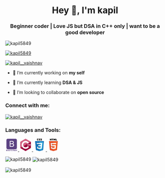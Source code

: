 <h1 align="center">Hey 👋, I'm kapil</h1>
<h3 align="center">Beginner coder | Love JS but DSA in C++ only | want to be a good developer</h3>

<p align="left"> <img src="https://komarev.com/ghpvc/?username=kapil5849&label=Profile%20views&color=0e75b6&style=flat" alt="kapil5849" /> </p>

<p align="left"> <a href="https://github.com/ryo-ma/github-profile-trophy"><img src="https://github-profile-trophy.vercel.app/?username=kapil5849" alt="kapil5849" /></a> </p>

<p align="left"> <a href="https://twitter.com/kapil__vaishnav" target="blank"><img src="https://img.shields.io/twitter/follow/kapil__vaishnav?logo=twitter&style=for-the-badge" alt="kapil__vaishnav" /></a> </p>

- 🔭 I’m currently working on **my self**

- 🌱 I’m currently learning **DSA & JS**

- 👯 I’m looking to collaborate on **open source**

<h3 align="left">Connect with me:</h3>
<p align="left">
<a href="https://twitter.com/kapil__vaishnav" target="blank"><img align="center" src="https://raw.githubusercontent.com/rahuldkjain/github-profile-readme-generator/master/src/images/icons/Social/twitter.svg" alt="kapil__vaishnav" height="30" width="40" /></a>

</p>

<h3 align="left">Languages and Tools:</h3>
<p align="left"> <a href="https://getbootstrap.com" target="_blank"> <img src="https://raw.githubusercontent.com/devicons/devicon/master/icons/bootstrap/bootstrap-plain-wordmark.svg" alt="bootstrap" width="40" height="40"/> </a> <a href="https://www.w3schools.com/cpp/" target="_blank"> <img src="https://raw.githubusercontent.com/devicons/devicon/master/icons/cplusplus/cplusplus-original.svg" alt="cplusplus" width="40" height="40"/> </a> <a href="https://www.w3schools.com/css/" target="_blank"> <img src="https://raw.githubusercontent.com/devicons/devicon/master/icons/css3/css3-original-wordmark.svg" alt="css3" width="40" height="40"/> </a> <a href="https://www.w3.org/html/" target="_blank"> <img src="https://raw.githubusercontent.com/devicons/devicon/master/icons/html5/html5-original-wordmark.svg" alt="html5" width="40" height="40"/> </a> </p>

<p><img align="left" src="https://github-readme-stats.vercel.app/api/top-langs?username=kapil5849&show_icons=true&locale=en&layout=compact" alt="kapil5849" /></p>

<p>&nbsp;<img align="center" src="https://github-readme-stats.vercel.app/api?username=kapil5849&show_icons=true&locale=en" alt="kapil5849" /></p>

<p><img align="center" src="https://github-readme-streak-stats.herokuapp.com/?user=kapil5849&" alt="kapil5849" /></p>
